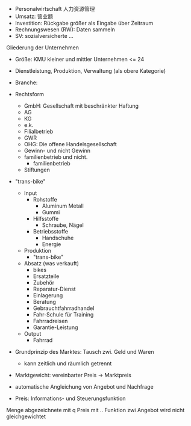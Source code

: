 - Personalwirtschaft 人力资源管理 
- Umsatz: 营业额 
- Investition: Rückgabe größer als Eingabe über Zeitraum 
- Rechnungswesen (RW): Daten sammeln 
- SV: sozialversicherte ... 

Gliederung der Unternehmen 
- Größe: KMU kleiner und mittler Unternehmen <= 24 
- Dienstleistung, Produktion, Verwaltung (als obere Kategorie) 
- Branche: 
- Rechtsform 
	- GmbH: Gesellschaft mit beschränkter Haftung 
	- AG 
	- KG 
	- e.k. 
	- Filialbetrieb 
	- GWR 
	- OHG: Die offene Handelsgesellschaft 
	- Gewinn- und nicht Gewinn 
	- familienbetrieb und nicht. 
		- familienbetrieb 
	- Stiftungen 

- "trans-bike" 
	- Input 
		- Rohstoffe 
			- Aluminum Metall 
			- Gummi 
		- Hilfsstoffe 
			- Schraube, Nägel 
		- Betriebsstoffe 
			- Handschuhe 
			- Energie 
	- Produktion 
		- "trans-bike" 
	- Absatz (was verkauft) 
		- bikes 
		- Ersatzteile 
		- Zubehör 
		- Reparatur-Dienst 
		- Einlagerung 
		- Beratung 
		- Gebrauchtfahrradhandel 
		- Fahr-Schule für Training 
		- Fahrradreisen 
		- Garantie-Leistung 
	- Output 
		- Fahrrad 

- Grundprinzip des Marktes: Tausch zwi. Geld und Waren 
	- kann zeitlich und räumlich getrennt 
- Marktgewicht: vereinbarter Preis -> Marktpreis 
- automatische Angleichung von Angebot und Nachfrage 
- Preis: Informations- und Steuerungsfunktion 


Menge abgezeichnete mit q 
Preis mit  .. 
Funktion zwi 
Angebot wird nicht gleichgewichtet 
